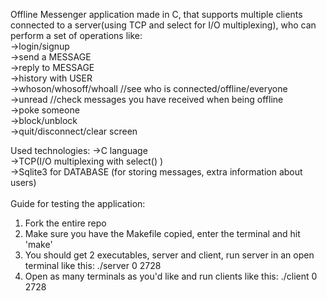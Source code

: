 Offline Messenger application made in C, that supports multiple clients connected to a server(using TCP and select for I/O multiplexing), who can perform a set of operations like:<br />
  ->login/signup<br />
  ->send a MESSAGE<br />
  ->reply to MESSAGE<br />
  ->history with USER <br />
  ->whoson/whosoff/whoall //see who is connected/offline/everyone<br />
  ->unread //check messages you have received when being offline<br />
  ->poke someone<br />
  ->block/unblock<br />
  ->quit/disconnect/clear screen<br />
  
Used technologies:
  ->C language<br />
  ->TCP(I/O multiplexing with select() )<br />
  ->Sqlite3 for DATABASE (for storing messages, extra information about users)<br />
<br />
Guide for testing the application:
  1. Fork the entire repo<br />
  2. Make sure you have the Makefile copied, enter the terminal and hit 'make'<br />
  3. You should get 2 executables, server and client, run server in an open terminal like this: ./server 0 2728<br />
  4. Open as many terminals as you'd like and run clients like this: ./client 0 2728<br />
